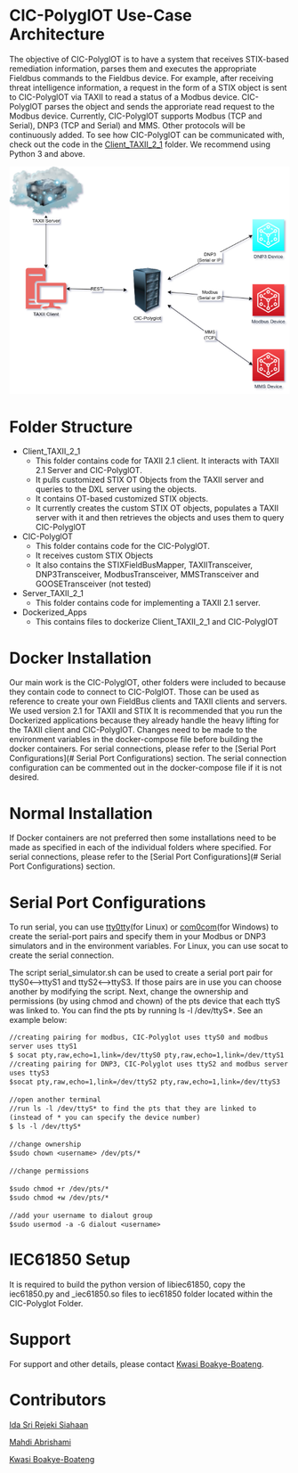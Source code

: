 # CIC-PolyglOT Use-Case Architecture
The objective of CIC-PolyglOT is to have a system that receives STIX-based remediation information, parses them and executes 
the appropriate Fieldbus commands to the Fieldbus device. For example, after receiving threat intelligence information, a request in the 
form of a STIX object is sent to CIC-PolyglOT via TAXII to read a status of a Modbus device. CIC-PolyglOT parses the object and sends the
approriate read request to the Modbus device. Currently, CIC-PolyglOT supports Modbus (TCP and Serial), DNP3 (TCP and Serial) and MMS. Other
protocols will be continuously added. To see how CIC-PolyglOT can be communicated with, check out the code in the [Client_TAXII_2_1](Client_TAXII_2_1) folder. We recommend using Python 3 and above.

![CIC-PolyGlOT Connection to Devices](cic-polyglot-architecture.png)

# Folder Structure
* Client_TAXII_2_1
    * This folder contains code for TAXII 2.1 client. It interacts with TAXII 2.1 Server and CIC-PolyglOT.
    * It pulls customized STIX OT Objects from the TAXII server and queries to the DXL server using the objects.
    * It contains OT-based customized STIX objects.
    * It currently creates the custom STIX OT objects, populates a TAXII server with it and then retrieves the objects and uses them to query CIC-PolyglOT
* CIC-PolyglOT
    * This folder contains code for the CIC-PolyglOT.
    * It receives custom STIX Objects
    * It also contains the STIXFieldBusMapper, TAXIITransceiver, DNP3Transceiver, ModbusTransceiver, MMSTransceiver and GOOSETransceiver (not tested)
* Server_TAXII_2_1
    * This folder contains code for implementing a TAXII 2.1 server.  
* Dockerized_Apps
    * This contains files to dockerize Client_TAXII_2_1 and CIC-PolyglOT

# Docker Installation
Our main work is the CIC-PolyglOT, other folders were included to because they contain code to connect to CIC-PolglOT. Those can be used as reference to create your own FieldBus clients and TAXII clients and servers. We used version 2.1 for TAXII and STIX
It is recommended that you run the Dockerized applications because they already handle the heavy lifting for the TAXII client and CIC-PolyglOT. Changes need to be made to the environment variables in the docker-compose file before building the docker containers.
For serial connections, please refer to the [Serial Port Configurations](# Serial Port Configurations) section. The serial connection configuration can be commented out in the docker-compose file if it is not desired.

# Normal Installation
If Docker containers are not preferred then some installations need to be made as specified in each of the individual folders where specified. For serial connections, please refer to the [Serial Port Configurations](# Serial Port Configurations) section.


# Serial Port Configurations
To run serial, you can use [tty0tty](https://github.com/lcgamboa/tty0tty)(for Linux) or [com0com](https://sourceforge.net/projects/com0com/)(for Windows) to create the serial-port pairs and specify them in your Modbus or DNP3 simulators and in the environment variables.
For Linux, you can use socat to create the serial connection.

The script serial_simulator.sh can be used to create a serial port pair for ttyS0<-->ttyS1 and ttyS2<-->ttyS3. If those pairs are in use you can choose another by modifying the script.
Next, change the ownership and permissions (by using chmod and chown) of the pts device that each ttyS was linked to. You can find the pts by running ls -l /dev/ttyS*. See an example below:

```
//creating pairing for modbus, CIC-Polyglot uses ttyS0 and modbus server uses ttyS1
$ socat pty,raw,echo=1,link=/dev/ttyS0 pty,raw,echo=1,link=/dev/ttyS1
//creating pairing for DNP3, CIC-Polyglot uses ttyS2 and modbus server uses ttyS3
$socat pty,raw,echo=1,link=/dev/ttyS2 pty,raw,echo=1,link=/dev/ttyS3

//open another terminal
//run ls -l /dev/ttyS* to find the pts that they are linked to (instead of * you can specify the device number)
$ ls -l /dev/ttyS*

//change ownership
$sudo chown <username> /dev/pts/*

//change permissions

$sudo chmod +r /dev/pts/*
$sudo chmod +w /dev/pts/*

//add your username to dialout group
$sudo usermod -a -G dialout <username>

```
# IEC61850 Setup
It is required to build the python version of libiec61850, copy the iec61850.py and _iec61850.so files to iec61850 folder located within the CIC-Polyglot Folder.

# Support
For support and other details, please contact [Kwasi Boakye-Boateng](mailto:kwasi.boakye-boateng@unb.ca).

# Contributors
[Ida Sri Rejeki Siahaan](mailto:ida.siahaan@unb.ca)

[Mahdi Abrishami](mailto:mahdi.abrishami@unb.ca)

[Kwasi Boakye-Boateng](mailto:kwasi.boakye-boateng@unb.ca)
